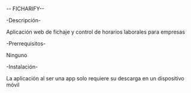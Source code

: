 -- FICHARIFY-- 

-Descripción-

Aplicación web de fichaje y control de horarios laborales para empresas

-Prerrequisitos-

Ninguno

-Instalación-

La aplicación al ser una app solo requiere su descarga en un dispositivo móvil

